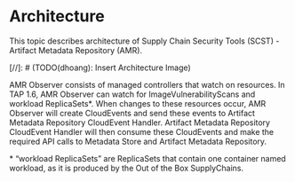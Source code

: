 # Architecture

This topic describes architecture of Supply Chain Security Tools (SCST) - Artifact Metadata Repository (AMR).

[//]: # (TODO(dhoang): Insert Architecture Image)

AMR Observer consists of managed controllers that watch on resources. In TAP 1.6, AMR Observer can watch for ImageVulnerabilityScans and workload ReplicaSets*. When changes to these resources occur, AMR Observer will create CloudEvents and send these events to Artifact Metadata Repository CloudEvent Handler. Artifact Metadata Repository CloudEvent Handler will then consume these CloudEvents and make the required API calls to Metadata Store and Artifact Metadata Repository. 

\* “workload ReplicaSets” are ReplicaSets that contain one container named workload, as it is produced by the Out of the Box SupplyChains.
